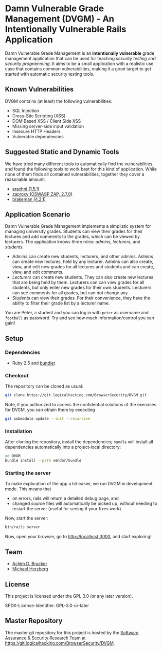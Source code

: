 # Damn Vulnerable Grade Management (DVGM) - An Intentionally Vulnerable Rails Application

Damn Vulnerable Grade Management is an **intentionally vulnerable** grade
management application that can be used for teaching *security testing* and
*security programming*. It aims to be a small application with a realistic use
case that contains common vulnerabilities, making it a good target to get
started with automatic security testing tools.

## Known Vulnerabilities

DVGM contains (at least) the following vulnerabilities:

* SQL Injection
* Cross-Site Scripting (XSS)
* DOM Based XSS / Client Side XSS
* Missing server-side input validation
* Insecure HTTP Headers
* Vulnerable dependencies

## Suggested Static and Dynamic Tools

We have tried many different tools to automatically find the vulnerabilities,
and found the following tools to work best for this kind of application. While
none of them finds all contained vulnerabilities, together they cover a
reasonable amount:

* [arachni (1.5.1)](https://github.com/Arachni/arachni)
* [zaproxy (OSWASP ZAP, 2.7.0)](https://github.com/zaproxy/zaproxy)
* [brakeman (4.2.1)](https://github.com/presidentbeef/brakeman)

## Application Scenario

Damn Vulnerable Grade Management implements a simplistic system for managing
university grades. Students can view their grades for their lectures and add
comments to the grades, which can be viewed by lecturers. The application knows
three roles: *admins*, *lecturers*, and *students*.

* *Admins* can create new students, lecturers, and other admins. Admins can
  create new lectures, held by any lecturer. Admins can also create, view, and
  edit new grades for all lectures and students and can create, view, and edit
  comments.
* *Lecturers* can create new students. They can also create new lectures that
  are being held by them. Lecturers can can view grades for all students, but
  only enter new grades for their own students. Lecturers can see comments for
  all grades, but can not change any.
* *Students* can view their grades. For their convenience, they have the ability
  to filter their grade list by a lecturer name.

You are Peter, a student and you can log in with `peter` as username and
`football` as password. Try and see how much information/control you can gain!

## Setup

### Dependencies

* Ruby 2.5 and [bundler](https://github.com/bundler/bundler)

### Checkout

The repository can be cloned as usual:

``` sh
git clone https://git.logicalhacking.com/BrowserSecurity/DVGM.git
```

Note, if you authorized to access the confidential solutions of the
exercises for DVGM, you can obtain them by executing

``` sh
git submodule update --init --recursive
```

### Installation

After cloning the repository, install the dependencies; `bundle` will install
all dependencies automatically into a project-local directory:

```bash
cd DVGM
bundle install --path vendor/bundle
```

### Starting the server

To make exploration of the app a bit easier, we run DVGM in development mode.
This means that

* on errors, rails will return a detailed debug page, and
* changed source files will automatically be picked up, without needing to
  restart the server (useful for seeing if your fixes work).

Now, start the server:

```bash
bin/rails server
```

Now, open your browser, go to <http://localhost:3000>, and start exploring!

## Team

* [Achim D. Brucker](https://www.brucker.ch/)
* [Michael Herzberg](https://www.mherzberg.de/)

## License

This project is licensed under the GPL 3.0 (or any later version).

SPDX-License-Identifier: GPL-3.0-or-later

## Master Repository

The master git repository for this project is hosted by the [Software
Assurance & Security Research Team](https://logicalhacking.com) at
<https://git.logicalhacking.com/BrowserSecurity/DVGM>.
